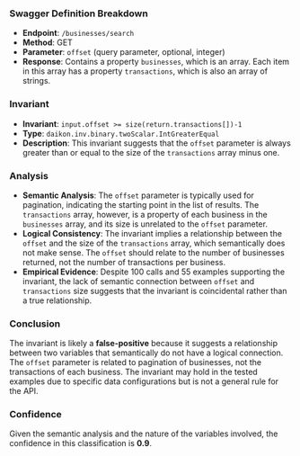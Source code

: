 ### Swagger Definition Breakdown
- **Endpoint**: `/businesses/search`
- **Method**: GET
- **Parameter**: `offset` (query parameter, optional, integer)
- **Response**: Contains a property `businesses`, which is an array. Each item in this array has a property `transactions`, which is also an array of strings.

### Invariant
- **Invariant**: `input.offset >= size(return.transactions[])-1`
- **Type**: `daikon.inv.binary.twoScalar.IntGreaterEqual`
- **Description**: This invariant suggests that the `offset` parameter is always greater than or equal to the size of the `transactions` array minus one.

### Analysis
- **Semantic Analysis**: The `offset` parameter is typically used for pagination, indicating the starting point in the list of results. The `transactions` array, however, is a property of each business in the `businesses` array, and its size is unrelated to the `offset` parameter.
- **Logical Consistency**: The invariant implies a relationship between the `offset` and the size of the `transactions` array, which semantically does not make sense. The `offset` should relate to the number of businesses returned, not the number of transactions per business.
- **Empirical Evidence**: Despite 100 calls and 55 examples supporting the invariant, the lack of semantic connection between `offset` and `transactions` size suggests that the invariant is coincidental rather than a true relationship.

### Conclusion
The invariant is likely a **false-positive** because it suggests a relationship between two variables that semantically do not have a logical connection. The `offset` parameter is related to pagination of businesses, not the transactions of each business. The invariant may hold in the tested examples due to specific data configurations but is not a general rule for the API.

### Confidence
Given the semantic analysis and the nature of the variables involved, the confidence in this classification is **0.9**.
